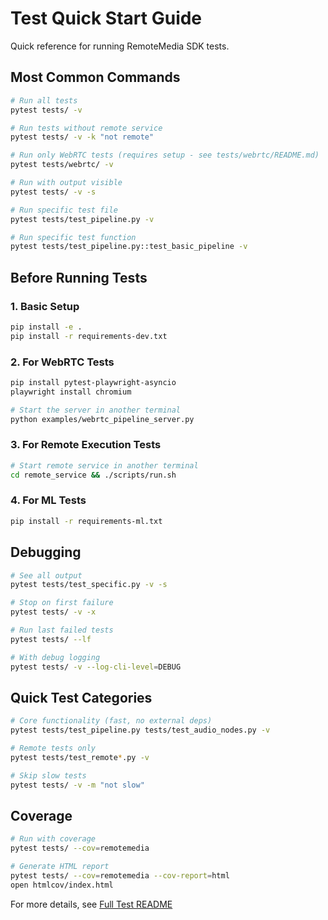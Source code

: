 # Test Quick Start Guide

Quick reference for running RemoteMedia SDK tests.

## Most Common Commands

```bash
# Run all tests
pytest tests/ -v

# Run tests without remote service
pytest tests/ -v -k "not remote"

# Run only WebRTC tests (requires setup - see tests/webrtc/README.md)
pytest tests/webrtc/ -v

# Run with output visible
pytest tests/ -v -s

# Run specific test file
pytest tests/test_pipeline.py -v

# Run specific test function
pytest tests/test_pipeline.py::test_basic_pipeline -v
```

## Before Running Tests

### 1. Basic Setup
```bash
pip install -e .
pip install -r requirements-dev.txt
```

### 2. For WebRTC Tests
```bash
pip install pytest-playwright-asyncio
playwright install chromium

# Start the server in another terminal
python examples/webrtc_pipeline_server.py
```

### 3. For Remote Execution Tests
```bash
# Start remote service in another terminal
cd remote_service && ./scripts/run.sh
```

### 4. For ML Tests
```bash
pip install -r requirements-ml.txt
```

## Debugging

```bash
# See all output
pytest tests/test_specific.py -v -s

# Stop on first failure
pytest tests/ -v -x

# Run last failed tests
pytest tests/ --lf

# With debug logging
pytest tests/ -v --log-cli-level=DEBUG
```

## Quick Test Categories

```bash
# Core functionality (fast, no external deps)
pytest tests/test_pipeline.py tests/test_audio_nodes.py -v

# Remote tests only
pytest tests/test_remote*.py -v

# Skip slow tests
pytest tests/ -v -m "not slow"
```

## Coverage

```bash
# Run with coverage
pytest tests/ --cov=remotemedia

# Generate HTML report
pytest tests/ --cov=remotemedia --cov-report=html
open htmlcov/index.html
```

For more details, see [Full Test README](README.md) 